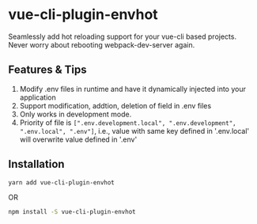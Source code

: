 # vue-cli-plugin-envhot

Seamlessly add hot reloading support for your vue-cli based projects. Never worry about rebooting webpack-dev-server again.


## Features & Tips
1. Modify .env files in runtime and have it dynamically injected into your application
2. Support modification, addtion, deletion of field in .env files
3. Only works in development mode.
4. Priority of file is ```[".env.development.local", ".env.development", ".env.local", ".env"]```, i.e., value with same key defined in '.env.local' will overwrite value defined in '.env'

## Installation 

```bash
yarn add vue-cli-plugin-envhot
```

OR
```bash
npm install -S vue-cli-plugin-envhot
```





